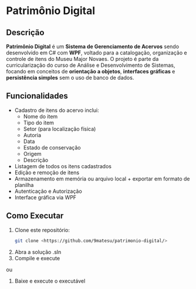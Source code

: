 # Patrimônio Digital

## Descrição
**Patrimônio Digital** é um **Sistema de Gerenciamento de Acervos** sendo desenvolvido em C# com **WPF**, voltado para a catalogação, organização e controle de itens do Museu Major Novaes. 
O projeto é parte da curricularização do curso de Análise e Desenvolvimento de Sistemas, focando em conceitos de **orientação a objetos**, **interfaces gráficas** e **persistência simples** sem o uso de banco de dados.

## Funcionalidades
- Cadastro de itens do acervo inclui:
  - Nome do item
  - Tipo do item
  - Setor (para localização física)
  - Autoria
  - Data
  - Estado de conservação
  - Origem
  - Descrição
- Listagem de todos os itens cadastrados
- Edição e remoção de itens
- Armazenamento em memória ou arquivo local + exportar em formato de planilha
- Autenticação e Autorização
- Interface gráfica via WPF

## Como Executar
1. Clone este repositório:
   ```bash
   git clone <https://github.com/9matesu/patrimonio-digital/>
2. Abra a solução .sln
3. Compile e execute

ou

1. Baixe e execute o executável
